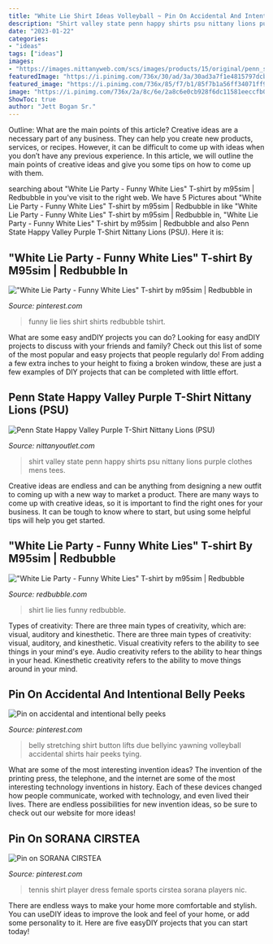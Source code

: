 ```yaml
---
title: "White Lie Shirt Ideas Volleyball ~ Pin On Accidental And Intentional Belly Peeks"
description: "Shirt valley state penn happy shirts psu nittany lions purple clothes mens tees"
date: "2023-01-22"
categories:
- "ideas"
tags: ["ideas"]
images:
- "https://images.nittanyweb.com/scs/images/products/15/original/penn_state_happy_valley_purple_t_shirt_nittany_lions_psu_p9049.jpg"
featuredImage: "https://i.pinimg.com/736x/30/ad/3a/30ad3a7f1e4815797dcb48f34b572d41.jpg"
featured_image: "https://i.pinimg.com/736x/85/f7/b1/85f7b1a56ff34071ff9d74bbc27f6fd7--stretching-belly.jpg"
image: "https://i.pinimg.com/736x/2a/8c/6e/2a8c6e0cb928f6dc11581eeccfb013c1.jpg"
ShowToc: true
author: "Jett Bogan Sr."
---
```



Outline: What are the main points of this article?
Creative ideas are a necessary part of any business. They can help you create new products, services, or recipes. However, it can be difficult to come up with ideas when you don’t have any previous experience. In this article, we will outline the main points of creative ideas and give you some tips on how to come up with them.

	

		
searching about &quot;White Lie Party - Funny White Lies&quot; T-shirt by m95sim | Redbubble in you've visit to the right web. We have 5 Pictures about &quot;White Lie Party - Funny White Lies&quot; T-shirt by m95sim | Redbubble in like &quot;White Lie Party - Funny White Lies&quot; T-shirt by m95sim | Redbubble in, &quot;White Lie Party - Funny White Lies&quot; T-shirt by m95sim | Redbubble and also Penn State Happy Valley Purple T-Shirt Nittany Lions (PSU). Here it is:
		
    
## &quot;White Lie Party - Funny White Lies&quot; T-shirt By M95sim | Redbubble In

<img loading=lazy src="https://i.pinimg.com/736x/2a/8c/6e/2a8c6e0cb928f6dc11581eeccfb013c1.jpg" onerror="this.onerror=null;this.src='https://tse1.mm.bing.net/th?id=OIP.9_Vo4V28q2Lg0RdhCqBnuQHaJ3&amp;pid=15.1';" alt="&quot;White Lie Party - Funny White Lies&quot; T-shirt by m95sim | Redbubble in">

_Source: pinterest.com_

>funny lie lies shirt shirts redbubble tshirt. 

	

What are some easy andDIY projects you can do?
Looking for easy andDIY projects to discuss with your friends and family? Check out this list of some of the most popular and easy projects that people regularly do! From adding a few extra inches to your height to fixing a broken window, these are just a few examples of DIY projects that can be completed with little effort.

    
## Penn State Happy Valley Purple T-Shirt Nittany Lions (PSU)

<img loading=lazy src="https://images.nittanyweb.com/scs/images/products/15/original/penn_state_happy_valley_purple_t_shirt_nittany_lions_psu_p9049.jpg" onerror="this.onerror=null;this.src='https://tse2.mm.bing.net/th?id=OIP.gHtZKCTDdZsuIeoZD_F9pgHaHz&amp;pid=15.1';" alt="Penn State Happy Valley Purple T-Shirt Nittany Lions (PSU)">

_Source: nittanyoutlet.com_

>shirt valley state penn happy shirts psu nittany lions purple clothes mens tees. 

	

Creative ideas are endless and can be anything from designing a new outfit to coming up with a new way to market a product. There are many ways to come up with creative ideas, so it is important to find the right ones for your business. It can be tough to know where to start, but using some helpful tips will help you get started.

    
## &quot;White Lie Party - Funny White Lies&quot; T-shirt By M95sim | Redbubble

<img loading=lazy src="https://ih1.redbubble.net/image.1595324594.3393/ssrco,slim_fit_t_shirt,mens,fafafa:ca443f4786,front,square_product,600x600.jpg" onerror="this.onerror=null;this.src='https://tse2.mm.bing.net/th?id=OIP.mlO7i4bxfH1WNFea2IUUDAHaHa&amp;pid=15.1';" alt="&quot;White Lie Party - Funny White Lies&quot; T-shirt by m95sim | Redbubble">

_Source: redbubble.com_

>shirt lie lies funny redbubble. 

	

Types of creativity: There are three main types of creativity, which are: visual, auditory and kinesthetic.
There are three main types of creativity: visual, auditory, and kinesthetic. Visual creativity refers to the ability to see things in your mind's eye. Audio creativity refers to the ability to hear things in your head. Kinesthetic creativity refers to the ability to move things around in your mind.

    
## Pin On Accidental And Intentional Belly Peeks

<img loading=lazy src="https://i.pinimg.com/736x/85/f7/b1/85f7b1a56ff34071ff9d74bbc27f6fd7--stretching-belly.jpg" onerror="this.onerror=null;this.src='https://tse2.mm.bing.net/th?id=OIP.ro9iElfHffruGjF2-DN4-gAAAA&amp;pid=15.1';" alt="Pin on accidental and intentional belly peeks">

_Source: pinterest.com_

>belly stretching shirt button lifts due bellyinc yawning volleyball accidental shirts hair peeks tying. 

	

What are some of the most interesting invention ideas?
The invention of the printing press, the telephone, and the internet are some of the most interesting technology inventions in history. Each of these devices changed how people communicate, worked with technology, and even lived their lives. There are endless possibilities for new invention ideas, so be sure to check out our website for more ideas!

    
## Pin On SORANA CIRSTEA

<img loading=lazy src="https://i.pinimg.com/736x/30/ad/3a/30ad3a7f1e4815797dcb48f34b572d41.jpg" onerror="this.onerror=null;this.src='https://tse1.mm.bing.net/th?id=OIP.n6Y-Bt9R6tYppzf5hULbhgHaLG&amp;pid=15.1';" alt="Pin on SORANA CIRSTEA">

_Source: pinterest.com_

>tennis shirt player dress female sports cirstea sorana players nic. 

	

There are endless ways to make your home more comfortable and stylish. You can useDIY ideas to improve the look and feel of your home, or add some personality to it. Here are five easyDIY projects that you can start today!

